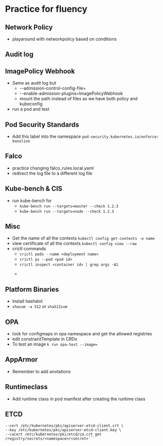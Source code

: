# Practice for fluency

## Network Policy
- playaround with networkpolicy based on conditions

## Audit log

## ImagePolicy Webhook
- Same as audit log but
  - --admission-control-config-file=<policy>
  - --enable-admission-plugins=ImagePolicyWebhook
  - mount the path instead of files as we have both policy and kubeconfig
- run a pod and test

## Pod Security Standards
- Add this label into the namespace ```pod-security.kubernetes.io/enforce: baseline```

## Falco
- practice changing falco_rules.local.yaml
- redirect the log file to a different log file

## Kube-bench & CIS
- run kube-bench for 
  - ```kube-bench run --targets=master --check 1.2.3```
  - ```kube-bench run --targets=node --check 1.2.3```
## Misc
- Get the name of all the contexts ```kubectl config get-contexts -o name```
- view certificate of all the contexts ```kubectl config view --raw```
- crictl commands 
  - ```crictl pods --name <deployment name>```
  - ```crictl ps --pod <pod id>```
  - ```crictl inspect <container id> | grep args -A1```
  - ```ps aux| grep 

## Platform Binaries
- Install hashalot
- ```shasum -a 512``` or ```sha512sum ```

## OPA
- look for configmaps in opa namespace and get the allowed registries
- edit constraintTemplate in CRDs
- To test an image ```k run opa-test --image=```

## AppArmor
- Remember to add anotations

## Runtimeclass
- Add runtime class in pod manifest after creating the runtime class

## ETCD

```ETCDCTL_API=3 etcdctl \
--cert /etc/kubernetes/pki/apiserver-etcd-client.crt \
--key /etc/kubernetes/pki/apiserver-etcd-client.key \
--cacert /etc/kubernetes/pki/etcd/ca.crt get /registry/secrets/<namespace>/<secret>```
